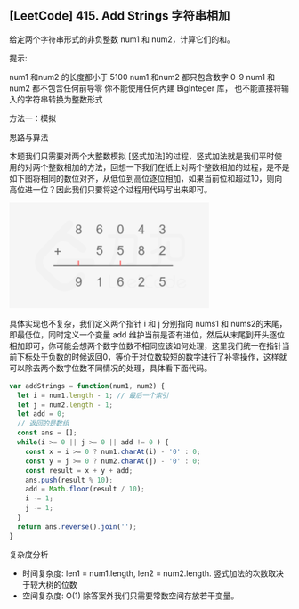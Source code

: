 ## [LeetCode] 415. Add Strings 字符串相加

给定两个字符串形式的非负整数 num1 和 num2，计算它们的和。

提示:

num1 和num2 的长度都小于 5100
num1 和num2 都只包含数字 0-9
num1 和num2 都不包含任何前导零
你不能使用任何內建 BigInteger 库， 也不能直接将输入的字符串转换为整数形式

方法一：模拟

思路与算法

本题我们只需要对两个大整数模拟 [竖式加法]的过程，竖式加法就是我们平时使用的对两个整数相加的方法，回想一下我们在纸上对两个整数相加的过程，是不是如下图将相同的数位对齐，从低位到高位逐位相加，如果当前位和超过10，则向高位进一位？因此我们只要将这个过程用代码写出来即可。

![模拟竖式相加](images/0415字符串相加/01.png)

具体实现也不复杂，我们定义两个指针 i 和 j 分别指向 nums1 和 nums2的末尾，即最低位，同时定义一个变量 add 维护当前是否有进位，然后从末尾到开头逐位相加即可，你可能会想两个数字位数不相同应该如何处理，这里我们统一在指针当前下标处于负数的时候返回0，等价于对位数较短的数字进行了补零操作，这样就可以除去两个数字位数不同情况的处理，具体看下面代码。

```js
var addStrings = function(num1, num2) {
  let i = num1.length - 1; // 最后一个索引
  let j = num2.length - 1;
  let add = 0;
  // 返回的是数组
  const ans = [];
  while(i >= 0 || j >= 0 || add != 0 ) {
    const x = i >= 0 ? num1.charAt(i) - '0' : 0;
    const y = j >= 0 ? num2.charAt(j) - '0' : 0;
    const result = x + y + add;
    ans.push(result % 10);
    add = Math.floor(result / 10);
    i -= 1;
    j -= 1;
  }
  return ans.reverse().join('');
}
```

复杂度分析
* 时间复杂度: len1 = num1.length, len2 = num2.length. 竖式加法的次数取决于较大树的位数
* 空间复杂度: O(1) 除答案外我们只需要常数空间存放若干变量。


